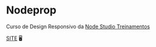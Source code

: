 # Nodeprop
 Curso de Design Responsivo da [Node Studio Treinamentos](https://www.nodestudio.com.br/curso/curso-de-design-responsivo)<br>
 
[SITE](https://diegorafaelvieira.github.io/Nodeprop/) :desktop_computer: 
